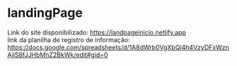 # landingPage
Link do site disponibilizado: https://landpageinicio.netlify.app<br>
link da planilha de registro de informação: https://docs.google.com/spreadsheets/d/1A8dWrb0VgXbQj4h4VzyDFxWznAjlS8fJJHbMnZ2BkWk/edit#gid=0
